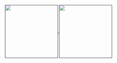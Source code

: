 <a href="">
  <img height=175 align="center" src="https://github-readme-stats.vercel.app/api?username=Abhik837&hide=issues&show_icons=true&theme=synthwave" />
</a>
<a href="">
  <img height=175 align="center" src="https://github-readme-stats.vercel.app/api/top-langs/?username=Abhik837&show_icons=true&layout=compact&theme=synthwave" />
</a>

